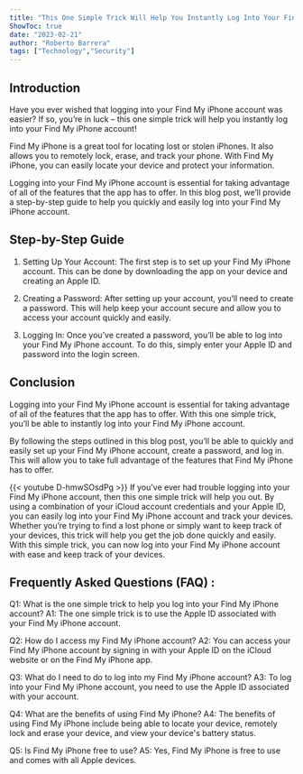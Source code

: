 ```yaml
---
title: "This One Simple Trick Will Help You Instantly Log Into Your Find My iPhone Account!"
ShowToc: true 
date: "2023-02-21"
author: "Roberto Barrera" 
tags: ["Technology","Security"]
---
```

## Introduction

Have you ever wished that logging into your Find My iPhone account was easier? If so, you’re in luck – this one simple trick will help you instantly log into your Find My iPhone account! 

Find My iPhone is a great tool for locating lost or stolen iPhones. It also allows you to remotely lock, erase, and track your phone. With Find My iPhone, you can easily locate your device and protect your information. 

Logging into your Find My iPhone account is essential for taking advantage of all of the features that the app has to offer. In this blog post, we’ll provide a step-by-step guide to help you quickly and easily log into your Find My iPhone account. 

## Step-by-Step Guide

1. Setting Up Your Account: The first step is to set up your Find My iPhone account. This can be done by downloading the app on your device and creating an Apple ID. 

2. Creating a Password: After setting up your account, you’ll need to create a password. This will help keep your account secure and allow you to access your account quickly and easily. 

3. Logging In: Once you’ve created a password, you’ll be able to log into your Find My iPhone account. To do this, simply enter your Apple ID and password into the login screen. 

## Conclusion

Logging into your Find My iPhone account is essential for taking advantage of all of the features that the app has to offer. With this one simple trick, you’ll be able to instantly log into your Find My iPhone account. 

By following the steps outlined in this blog post, you’ll be able to quickly and easily set up your Find My iPhone account, create a password, and log in. This will allow you to take full advantage of the features that Find My iPhone has to offer.

{{< youtube D-hmwSOsdPg >}} 
If you’ve ever had trouble logging into your Find My iPhone account, then this one simple trick will help you out. By using a combination of your iCloud account credentials and your Apple ID, you can easily log into your Find My iPhone account and track your devices. Whether you’re trying to find a lost phone or simply want to keep track of your devices, this trick will help you get the job done quickly and easily. With this simple trick, you can now log into your Find My iPhone account with ease and keep track of your devices.

## Frequently Asked Questions (FAQ) :
Q1: What is the one simple trick to help you log into your Find My iPhone account?
A1: The one simple trick is to use the Apple ID associated with your Find My iPhone account.

Q2: How do I access my Find My iPhone account?
A2: You can access your Find My iPhone account by signing in with your Apple ID on the iCloud website or on the Find My iPhone app.

Q3: What do I need to do to log into my Find My iPhone account?
A3: To log into your Find My iPhone account, you need to use the Apple ID associated with your account.

Q4: What are the benefits of using Find My iPhone?
A4: The benefits of using Find My iPhone include being able to locate your device, remotely lock and erase your device, and view your device's battery status.

Q5: Is Find My iPhone free to use?
A5: Yes, Find My iPhone is free to use and comes with all Apple devices.


